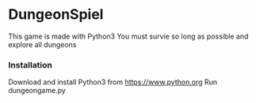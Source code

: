 # DungeonSpiel
This game is made with Python3
You must survie so long as possible and explore all dungeons
### Installation
Download and install Python3 from https://www.python.org
Run dungeongame.py


